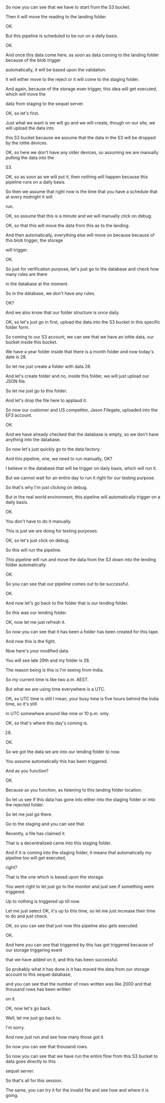So now you can see that we have to start from the S3 bucket.

Then it will move the reading to the landing folder.

OK.

But this pipeline is scheduled to be run on a daily basis.

OK.

And once this data come here, as soon as data coming to the landing folder because of the blob trigger

automatically, it will be based upon the validation.

It will either move to the reject or it will come to the staging folder.

And again, because of the storage even trigger, this idea will get executed, which will move the

data from staging to the sequel server.

OK, so let's first.

Just what we want is we will go and we will create, though on our site, we will upload the data into

this S3 bucket because we assume that the data in the S3 will be dropped by the iottie devices.

OK, so here we don't have any older devices, so assuming we are manually putting the data into the

S3.

OK, so as soon as we will put it, then nothing will happen because this pipeline runs on a daily basis.

So then we assume that right now is the time that you have a schedule that at every midnight it will

run.

OK, so assume that this is a minute and we will manually click on debug.

OK, so that this will move the data from this as to the landing.

And then automatically, everything else will move on because because of this blob trigger, the storage

will trigger.

OK.

So just for verification purpose, let's just go to the database and check how many rules are there

in the database at the moment.

So in the database, we don't have any rules.

OK?

And we also know that our folder structure is once daily.

OK, so let's just go in first, upload the data into the S3 bucket in this specific folder form.

So coming to our S3 account, we can see that we have an iottie data, our bucket inside this bucket.

We have a year folder inside that there is a month folder and now today's date is 28.

So let me just create a folder with data 28.

And let's create folder and no, inside this folder, we will just upload our JSON file.

So let me just go to this folder.

And let's drop the file here to applaud it.

So now our customer and US competitor, Jason Filegate, uploaded into the EF3 account.

OK.

And we have already checked that the database is empty, so we don't have anything into the database.

So now let's just quickly go to the data factory.

And this pipeline, one, we need to run manually, OK?

I believe in the database that will be trigger on daily basis, which will run it.

But we cannot wait for an entire day to run it right for our testing purpose.

So that's why I'm just clicking on debug.

But in the real world environment, this pipeline will automatically trigger on a daily basis.

OK.

You don't have to do it manually.

This is just we are doing for testing purposes.

OK, so let's just click on debug.

So this will run the pipeline.

This pipeline will run and move the data from the S3 down into the lending folder automatically.

OK.

So you can see that our pipeline comes out to be successful.

OK.

And now let's go back to the folder that is our lending folder.

So this was our lending folder.

OK, now let me just refresh it.

So now you can see that it has been a folder has been created for this tape.

And now this is the fight.

Now here's your modified data.

You will see late 29th and my folder is 28.

The reason being is this is I'm seeing from India.

So my current time is like two a.m. AEST.

But what we are using time everywhere is a UTC.

OK, so UTC time is still I mean, your busy time is five hours behind the India time, so it's still

in UTC somewhere around like nine or 10 p.m. only.

OK, so that's where this day's coming is.

28.

OK.

So we got the data we are into our lending folder to now.

You assume automatically this has been triggered.

And as you function?

OK.

Because as you function, as listening to this landing folder location.

So let us see if this data has gone into either into the staging folder or into the rejected folder.

So let me just go there.

Go to the staging and you can see that.

Recently, a file has claimed it.

That is a decentralized came into this staging folder.

And if it is coming into the staging folder, it means that automatically my pipeline too will get executed,

right?

That is the one which is based upon the storage.

You went right to let just go to the monitor and just see if something were triggered.

Up to nothing is triggered up till now.

Let me just select OK, it's up to this time, so let me just increase their time to do and just check.

OK, so you can see that just now this pipeline also gets executed.

OK.

And here you can see that triggered by this has got triggered because of our storage triggering event

that we have added on it, and this has been successful.

So probably what it has done is it has moved the data from our storage account to this sequel database,

and you can see that the number of rows written was like 2000 and that thousand rows has been written

on it.

OK, now let's go back.

Well, let me just go back to.

I'm sorry.

And now just run and see how many those got it.

So now you can see that thousand rows.

So now you can see that we have run the entire flow from this S3 bucket to data goes directly to this

sequel server.

So that's all for this session.

The same, you can try it for the invalid file and see how and where it is going.
